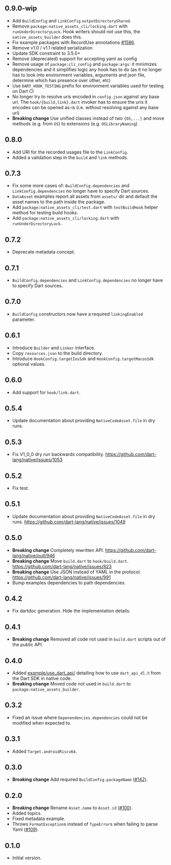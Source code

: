 ## 0.9.0-wip

- Add `BuildConfig` and `LinkConfig` `outputDirectoryShared`.
- Remove `package:native_assets_cli/locking.dart` with `runUnderDirectoryLock`.
  Hook writers should not use this, the `native_assets_builder` does this.
- Fix example packages with RecordUse annotations
  [#1586](https://github.com/dart-lang/native/issues/1586).
- Remove v1.0 / v1.1 related serialization
- Update SDK constraint to 3.5.0+
- Remove (deprecated) support for accepting yaml as config
- Remove usage of `package:cli_config` and `package:args`: it minimizes
  dependencies and it simplifies logic any hook has to do (as it no longer has
  to look into environment variables, arguments and json file, determine which
  has presence over other, etc)
- Use `DART_HOOK_TESTING` prefix for environment variables used for testing on
  Dart CI
- No longer try to resolve uris encoded in `config.json` against any base uri.
  The `hook/{build,link}.dart` invoker has to ensure the uris it encodes can be
  opened as-is (i.e. without resolving against any base uri)
- **Breaking change** Use unified classes instead of two `{OS,...}` and
  move methods (e.g. from `OS`) to extensions (e.g. `OSLibraryNaming`)

## 0.8.0

- Add URI for the recorded usages file to the `LinkConfig`.
- Added a validation step in the `build` and `link` methods.

## 0.7.3

- Fix some more cases of: `BuildConfig.dependencies` and
  `LinkConfig.dependencies` no longer have to specify Dart sources.
- `DataAsset` examples report all assets from `assets/` dir and default the
  asset names to the path inside the package.
- Add `package:native_assets_cli/test.dart` with `testBuildHook` helper method
  for testing build hooks.
- Add `package:native_assets_cli/locking.dart` with `runUnderDirectoryLock`.

## 0.7.2

- Deprecate metadata concept.

## 0.7.1

- `BuildConfig.dependencies` and `LinkConfig.dependencies` no longer have to
  specify Dart sources.

## 0.7.0

- `BuildConfig` constructors now have a required `linkingEnabled` parameter.

## 0.6.1

- Introduce `Builder` and `Linker` interface.
- Copy `resources.json` to the build directory.
- Introduce `HookConfig.targetIosSdk` and `HookConfig.targetMacosSdk` optional
  values.

## 0.6.0

- Add support for `hook/link.dart`.

## 0.5.4

- Update documentation about providing `NativeCodeAsset.file` in dry runs.

## 0.5.3

- Fix V1_0_0 dry run backwards compatibility.
  https://github.com/dart-lang/native/issues/1053

## 0.5.2

- Fix test.

## 0.5.1

- Update documentation about providing `NativeCodeAsset.file` in dry runs.
  https://github.com/dart-lang/native/issues/1049

## 0.5.0

- **Breaking change** Completely rewritten API.
  https://github.com/dart-lang/native/pull/946
- **Breaking change** Move `build.dart` to `hook/build.dart`.
  https://github.com/dart-lang/native/issues/823
- **Breaking change** Use JSON instead of YAML in the protocol.
  https://github.com/dart-lang/native/issues/991
- Bump examples dependencies to path dependencies.

## 0.4.2

- Fix dartdoc generation. Hide the implementation details.

## 0.4.1

- **Breaking change** Removed all code not used in `build.dart` scripts out of
  the public API.

## 0.4.0

- Added [example/use_dart_api/](example/use_dart_api/) detailing how to use
  `dart_api_dl.h` from the Dart SDK in native code.
- **Breaking change** Moved code not used in `build.dart` to
  `package:native_assets_builder`.

## 0.3.2

- Fixed an issue where `Depenendencies.dependencies` could not be
  modified when expected to.

## 0.3.1

- Added `Target.androidRiscv64`.

## 0.3.0

- **Breaking change** Add required `BuildConfig.packageName`
  ([#142](https://github.com/dart-lang/native/issues/142)).

## 0.2.0

- **Breaking change** Rename `Asset.name` to `Asset.id`
  ([#100](https://github.com/dart-lang/native/issues/100)).
- Added topics.
- Fixed metadata example.
- Throws `FormatException`s instead of `TypeError`s when failing to parse Yaml
  ([#109](https://github.com/dart-lang/native/issues/109)).

## 0.1.0

- Initial version.
